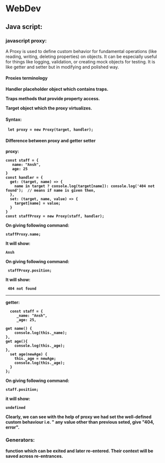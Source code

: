 # WebDev
## Java script:
### javascript proxy:

A Proxy is used to define custom behavior for fundamental operations (like reading, writing, deleting properties) on objects. It can be especially useful for things like logging, validation, or creating mock objects for testing.
It is like getter and setter but in modifying and polished way.

#### Proxies terminology
<b> Handler <b>
placeholder object which contains traps.

<b> Traps <b>
methods that provide property access.

<b> Target <b>
object which the proxy virtualizes.

#### Syntax:
     let proxy = new Proxy(target, handler);

#### Difference between proxy and getter setter
proxy:


    const staff = {
       name: "Ansh",
       age: 25
    }
    const handler = {
      get: (target, name) => {
        name in target ? console.log(target[name]): console.log('404 not found');  // means if name is given then, 
      },
      set: (target, name, value) => {
        target[name] = value;
      }
    }
    const staffProxy = new Proxy(staff, handler);
On giving following command:

    staffProxy.name;
It will  show:

    Ansh
On giving following command:
  
     staffProxy.position;  
 It will show: 
 
     404 not found 
___________________________________________________________________________________________________________________
 getter:
 
      const staff = {
         _name: "Ansh",
         _age: 25,

    get name() {
        console.log(this._name);
    },
    get age(){
        console.log(this._age);
    },
      set age(newAge) {
        this._age = newAge;
        console.log(this._age);
      }
    };
On giving following command:

    staff.position;
it will show:

    undefined

Clearly, we can see with the help of proxy we had set the well-defined custom behaviour i.e. " any value other than previous seted, give "404, error".

### Generators:
function which can be exited and later re-entered. Their context will be saved across re-entrances.



